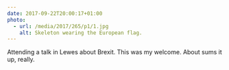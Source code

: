 ```yaml
---
date: 2017-09-22T20:00:17+01:00
photo:
  - url: /media/2017/265/p1/1.jpg
    alt: Skeleton wearing the European flag.
---
```


Attending a talk in Lewes about Brexit. This was my welcome. About sums it up, really.
